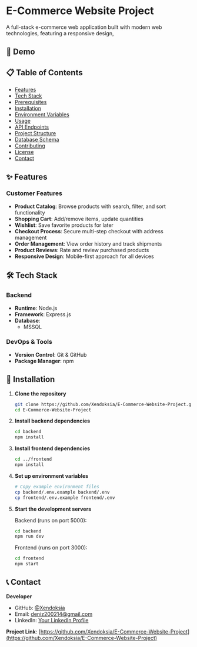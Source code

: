 # E-Commerce Website Project

A full-stack e-commerce web application built with modern web technologies, featuring a responsive design, 

## 🚀 Demo


## 📋 Table of Contents

- [Features](#features)
- [Tech Stack](#tech-stack)
- [Prerequisites](#prerequisites)
- [Installation](#installation)
- [Environment Variables](#environment-variables)
- [Usage](#usage)
- [API Endpoints](#api-endpoints)
- [Project Structure](#project-structure)
- [Database Schema](#database-schema)
- [Contributing](#contributing)
- [License](#license)
- [Contact](#contact)

## ✨ Features

### Customer Features
- **Product Catalog**: Browse products with search, filter, and sort functionality
- **Shopping Cart**: Add/remove items, update quantities
- **Wishlist**: Save favorite products for later
- **Checkout Process**: Secure multi-step checkout with address management
- **Order Management**: View order history and track shipments
- **Product Reviews**: Rate and review purchased products
- **Responsive Design**: Mobile-first approach for all devices

## 🛠 Tech Stack

### Backend
- **Runtime**: Node.js
- **Framework**: Express.js
- **Database**: 
  - MSSQL

### DevOps & Tools
- **Version Control**: Git & GitHub
- **Package Manager**: npm

## 🚀 Installation

1. **Clone the repository**
   ```bash
   git clone https://github.com/Xendoksia/E-Commerce-Website-Project.git
   cd E-Commerce-Website-Project
   ```

2. **Install backend dependencies**
   ```bash
   cd backend
   npm install
   ```

3. **Install frontend dependencies**
   ```bash
   cd ../frontend
   npm install
   ```

4. **Set up environment variables**
   ```bash
   # Copy example environment files
   cp backend/.env.example backend/.env
   cp frontend/.env.example frontend/.env
   ```

6. **Start the development servers**
   
   Backend (runs on port 5000):
   ```bash
   cd backend
   npm run dev
   ```
   
   Frontend (runs on port 3000):
   ```bash
   cd frontend
   npm start
   ```

## 📞 Contact

**Developer**
- GitHub: [@Xendoksia](https://github.com/Xendoksia)
- Email: deniz200214@gmail.com
- LinkedIn: [Your LinkedIn Profile](https://linkedin.com/in/deniz-kanlıcalıoğlu)

**Project Link**: [https://github.com/Xendoksia/E-Commerce-Website-Project](https://github.com/Xendoksia/E-Commerce-Website-Project)

